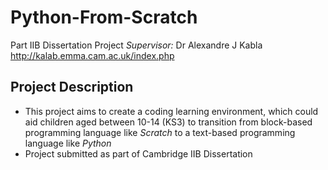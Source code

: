 # Python-From-Scratch
Part IIB Dissertation Project
*Supervisor:* Dr Alexandre J Kabla http://kalab.emma.cam.ac.uk/index.php


## Project Description
- This project aims to create a coding learning environment, which could aid children aged between 10-14 (KS3) to transition from block-based programming language like *Scratch* to a text-based programming language like *Python*
- Project submitted as part of Cambridge IIB Dissertation

